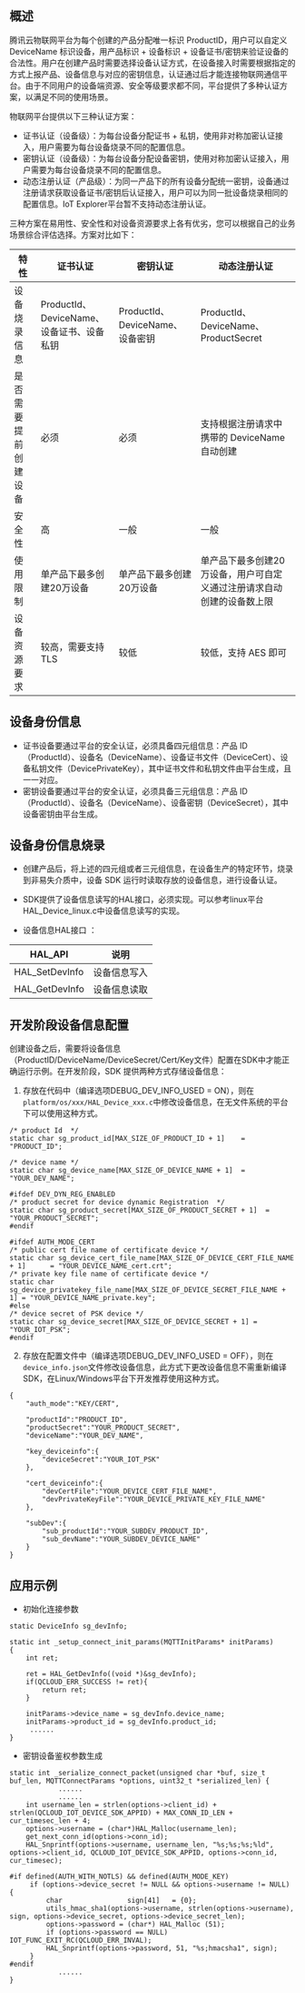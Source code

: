 ## 概述

腾讯云物联网平台为每个创建的产品分配唯一标识 ProductID，用户可以自定义 DeviceName 标识设备，用产品标识 + 设备标识 + 设备证书/密钥来验证设备的合法性。用户在创建产品时需要选择设备认证方式，在设备接入时需要根据指定的方式上报产品、设备信息与对应的密钥信息，认证通过后才能连接物联网通信平台。由于不同用户的设备端资源、安全等级要求都不同，平台提供了多种认证方案，以满足不同的使用场景。

物联网平台提供以下三种认证方案：
- 证书认证（设备级）：为每台设备分配证书 + 私钥，使用非对称加密认证接入，用户需要为每台设备烧录不同的配置信息。
- 密钥认证（设备级）：为每台设备分配设备密钥，使用对称加密认证接入，用户需要为每台设备烧录不同的配置信息。
- 动态注册认证（产品级）：为同一产品下的所有设备分配统一密钥，设备通过注册请求获取设备证书/密钥后认证接入，用户可以为同一批设备烧录相同的配置信息。IoT Explorer平台暂不支持动态注册认证。

三种方案在易用性、安全性和对设备资源要求上各有优劣，您可以根据自己的业务场景综合评估选择。方案对比如下：

| 特性 | 证书认证 |密钥认证| 动态注册认证|
|--------|--------|--------|--------|
|  设备烧录信息    | ProductId、DeviceName、<br>设备证书、设备私钥| ProductId、DeviceName、设备密钥      |ProductId、DeviceName、ProductSecret|
|  是否需要提前创建设备     |   必须|  必须     |支持根据注册请求中携带的 DeviceName 自动创建|
|  安全性     |     高 |  一般     | 一般 |
|  使用限制      |    单产品下最多创建20万设备|   单产品下最多创建20万设备     | 单产品下最多创建20万设备，用户可自定义通过注册请求自动创建的设备数上限|
|  设备资源要求     |    较高，需要支持 TLS|  较低     |较低，支持 AES 即可|

## 设备身份信息
 - 证书设备要通过平台的安全认证，必须具备四元组信息：产品 ID（ProductId）、设备名（DeviceName）、设备证书文件（DeviceCert）、设备私钥文件（DevicePrivateKey），其中证书文件和私钥文件由平台生成，且一一对应。
 - 密钥设备要通过平台的安全认证，必须具备三元组信息：产品 ID（ProductId）、设备名（DeviceName）、设备密钥（DeviceSecret），其中设备密钥由平台生成。

## 设备身份信息烧录
- 创建产品后，将上述的四元组或者三元组信息，在设备生产的特定环节，烧录到非易失介质中，设备 SDK 运行时读取存放的设备信息，进行设备认证。

- SDK提供了设备信息读写的HAL接口，必须实现。可以参考linux平台HAL_Device_linux.c中设备信息读写的实现。

- 设备信息HAL接口 ：

| HAL_API                            | 说明                                 |
| -----------------------------------| ----------------------------------  |
| HAL_SetDevInfo                  	| 设备信息写入    |
| HAL_GetDevInfo                   	| 设备信息读取    |

## 开发阶段设备信息配置

创建设备之后，需要将设备信息（ProductID/DeviceName/DeviceSecret/Cert/Key文件）配置在SDK中才能正确运行示例。在开发阶段，SDK 提供两种方式存储设备信息：
1. 存放在代码中（编译选项DEBUG_DEV_INFO_USED = ON），则在`platform/os/xxx/HAL_Device_xxx.c`中修改设备信息，在无文件系统的平台下可以使用这种方式。
```
/* product Id  */
static char sg_product_id[MAX_SIZE_OF_PRODUCT_ID + 1]	 = "PRODUCT_ID";

/* device name */
static char sg_device_name[MAX_SIZE_OF_DEVICE_NAME + 1]  = "YOUR_DEV_NAME";

#ifdef DEV_DYN_REG_ENABLED
/* product secret for device dynamic Registration  */
static char sg_product_secret[MAX_SIZE_OF_PRODUCT_SECRET + 1]  = "YOUR_PRODUCT_SECRET";
#endif

#ifdef AUTH_MODE_CERT
/* public cert file name of certificate device */
static char sg_device_cert_file_name[MAX_SIZE_OF_DEVICE_CERT_FILE_NAME + 1]      = "YOUR_DEVICE_NAME_cert.crt";
/* private key file name of certificate device */
static char sg_device_privatekey_file_name[MAX_SIZE_OF_DEVICE_SECRET_FILE_NAME + 1] = "YOUR_DEVICE_NAME_private.key";
#else
/* device secret of PSK device */
static char sg_device_secret[MAX_SIZE_OF_DEVICE_SECRET + 1] = "YOUR_IOT_PSK";
#endif
```

2. 存放在配置文件中（编译选项DEBUG_DEV_INFO_USED = OFF），则在`device_info.json`文件修改设备信息，此方式下更改设备信息不需重新编译SDK，在Linux/Windows平台下开发推荐使用这种方式。
```
{
    "auth_mode":"KEY/CERT",

    "productId":"PRODUCT_ID",
    "productSecret":"YOUR_PRODUCT_SECRET",
    "deviceName":"YOUR_DEV_NAME",

    "key_deviceinfo":{    
        "deviceSecret":"YOUR_IOT_PSK"
    },

    "cert_deviceinfo":{
        "devCertFile":"YOUR_DEVICE_CERT_FILE_NAME",
        "devPrivateKeyFile":"YOUR_DEVICE_PRIVATE_KEY_FILE_NAME"
    },

    "subDev":{
        "sub_productId":"YOUR_SUBDEV_PRODUCT_ID",
        "sub_devName":"YOUR_SUBDEV_DEVICE_NAME"
    }
}
```

##  应用示例
-  初始化连接参数

```
static DeviceInfo sg_devInfo;

static int _setup_connect_init_params(MQTTInitParams* initParams)
{
	int ret;
	
	ret = HAL_GetDevInfo((void *)&sg_devInfo);	
	if(QCLOUD_ERR_SUCCESS != ret){
		return ret;
	}
		
	initParams->device_name = sg_devInfo.device_name;
	initParams->product_id = sg_devInfo.product_id;
	 ......
}	
```


-  密钥设备鉴权参数生成

```
static int _serialize_connect_packet(unsigned char *buf, size_t buf_len, MQTTConnectParams *options, uint32_t *serialized_len) {
			......
			......
    int username_len = strlen(options->client_id) + strlen(QCLOUD_IOT_DEVICE_SDK_APPID) + MAX_CONN_ID_LEN + cur_timesec_len + 4;
    options->username = (char*)HAL_Malloc(username_len);
    get_next_conn_id(options->conn_id);
	HAL_Snprintf(options->username, username_len, "%s;%s;%s;%ld", options->client_id, QCLOUD_IOT_DEVICE_SDK_APPID, options->conn_id, cur_timesec);

#if defined(AUTH_WITH_NOTLS) && defined(AUTH_MODE_KEY)
     if (options->device_secret != NULL && options->username != NULL) {
    	 char                sign[41]   = {0};
    	 utils_hmac_sha1(options->username, strlen(options->username), sign, options->device_secret, options->device_secret_len);
    	 options->password = (char*) HAL_Malloc (51);
    	 if (options->password == NULL) IOT_FUNC_EXIT_RC(QCLOUD_ERR_INVAL);
		 HAL_Snprintf(options->password, 51, "%s;hmacsha1", sign);
     }
#endif
			......
}
```

